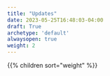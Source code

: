 ```yaml
---
title: "Updates"
date: 2023-05-25T16:48:03-04:00
draft: True
archetype: 'default'
alwaysopen: true
weight: 2
---
```


{{% children sort="weight" %}}
